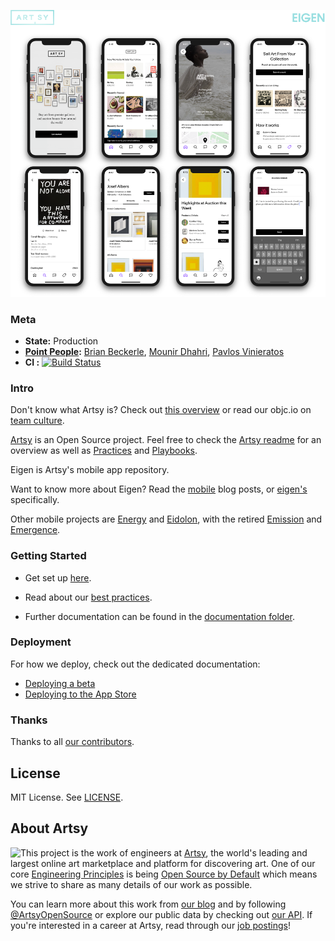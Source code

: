 <a href="http://iphone.artsy.net"><img src ="docs/screenshots/overview.png"></a>

### Meta

- **State:** Production
- **[Point People](https://www.notion.so/artsy/17c4b550458a4cb8bcbf1b68060d63e6?v=3604e2682d024b64bde705abb2facebd):** [Brian Beckerle](https://github.com/brainbicycle), [Mounir Dhahri](https://github.com/MounirDhahri), [Pavlos Vinieratos](https://github.com/pvinis)
- **CI :** [![Build Status](https://circleci.com/gh/artsy/eigen/tree/main.svg?style=shield&circle-token=f7a3e9b08ab306cd01a15da49933c0774d508ecb)](https://circleci.com/gh/artsy/eigen)

### Intro

Don't know what Artsy is?
Check out [this overview](https://github.com/artsy/README/blob/main/culture/what-is-artsy.md#artsy-in-a-nutshell) or read our objc.io on [team culture](https://www.objc.io/issues/22-scale/artsy).

[Artsy](https://github.com/artsy) is an Open Source project. Feel free to check the [Artsy readme](https://github.com/artsy/README) for an overview as well as [Practices](https://github.com/artsy/README/tree/main/practices) and [Playbooks](https://github.com/artsy/README/tree/main/playbooks).

Eigen is Artsy's mobile app repository.

Want to know more about Eigen? Read the [mobile](http://artsy.github.io/blog/categories/mobile/) blog posts, or [eigen's](http://artsy.github.io/blog/categories/eigen/) specifically.

Other mobile projects are [Energy](https://github.com/artsy/energy) and [Eidolon](https://github.com/artsy/eidolon), with the retired [Emission](https://github.com/artsy/emission) and [Emergence](https://github.com/artsy/emergence).

### Getting Started

- Get set up [here](docs/getting_started.md).

- Read about our [best practices](docs/best_practices.md).

- Further documentation can be found in the [documentation folder](docs#readme).

### Deployment

For how we deploy, check out the dedicated documentation:

- [Deploying a beta](docs/deploy_to_beta.md)
- [Deploying to the App Store](docs/deploy_to_app_store.md)

### Thanks

Thanks to all [our contributors](/docs/thanks.md).

## License

MIT License. See [LICENSE](LICENSE).

## About Artsy

<a href="https://www.artsy.net/">
  <img align="left" src="https://avatars2.githubusercontent.com/u/546231?s=200&v=4"/>
</a>

This project is the work of engineers at [Artsy][footer_website], the world's
leading and largest online art marketplace and platform for discovering art.
One of our core [Engineering Principles][footer_principles] is being [Open
Source by Default][footer_open] which means we strive to share as many details
of our work as possible.

You can learn more about this work from [our blog][footer_blog] and by following
[@ArtsyOpenSource][footer_twitter] or explore our public data by checking out
[our API][footer_api]. If you're interested in a career at Artsy, read through
our [job postings][footer_jobs]!

[footer_website]: https://www.artsy.net/
[footer_principles]: https://github.com/artsy/README/blob/main/culture/engineering-principles.md
[footer_open]: https://github.com/artsy/README/blob/main/culture/engineering-principles.md#open-source-by-default
[footer_blog]: https://artsy.github.io/
[footer_twitter]: https://twitter.com/ArtsyOpenSource
[footer_api]: https://developers.artsy.net/
[footer_jobs]: https://www.artsy.net/jobs

